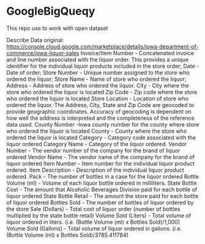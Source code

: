 # GoogleBigQueqy
This repo use to work with open dataset 


Describe Data
original: https://console.cloud.google.com/marketplace/details/iowa-department-of-commerce/iowa-liquor-sales
	Invoice/Item Number - Concatenated invoice and line number associated with the liquor order. This provides a unique identifier for the individual liquor products included in the store order;
	Date - Date of order;
	Store Number	- Unique number assigned to the store who ordered the liquor;
	Store Name	- Name of store who ordered the liquor;
	Address	- Address of store who ordered the liquor.
	City	- City where the store who ordered the liquor is located
	Zip Code	- Zip code where the store who ordered the liquor is located
	Store Location	- Location of store who ordered the liquor. The Address, City, State and Zip Code are geocoded to provide geographic coordinates. Accuracy of geocoding is dependent on how well the address is interpreted and the completeness of the reference data used.
	County Number	 -Iowa county number for the county where store who ordered the liquor is located
	County	- County where the store who ordered the liquor is located
	Category	- Category code associated with the liquor ordered
	Category Name	- Category of the liquor ordered.
	Vendor Number	- The vendor number of the company for the brand of liquor ordered
	Vendor Name	- The vendor name of the company for the brand of liquor ordered
	Item Number	- Item number for the individual liquor product ordered.
	Item Description	- Description of the individual liquor product ordered.
	Pack	- The number of bottles in a case for the liquor ordered
	Bottle Volume (ml)	- Volume of each liquor bottle ordered in milliliters.
	State Bottle Cost	- The amount that Alcoholic Beverages Division paid for each bottle of liquor ordered
	State Bottle Retail	 - The amount the store paid for each bottle of liquor ordered
	Bottles Sold	- The number of bottles of liquor ordered by the store
	Sale (Dollars)	- Total cost of liquor order (number of bottles multiplied by the state bottle retail)
	Volume Sold (Liters)	- Total volume of liquor ordered in liters. (i.e. (Bottle Volume (ml) x Bottles Sold)/1,000)
	Volume Sold (Gallons)	- Total volume of liquor ordered in gallons. (i.e. (Bottle Volume (ml) x Bottles Sold)/3785.411784)

